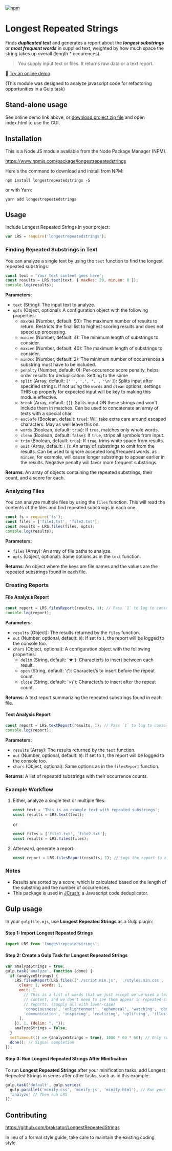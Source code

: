 [![npm](https://img.shields.io/npm/dt/longestrepeatedstrings.svg)](#)

Longest Repeated Strings
========================

Finds ***duplicated text*** and generates a report about the ***longest substrings*** or
***most frequent words*** in supplied text, weighted by how much space the string
takes up overall (length * occurences).

> You supply input text or files.  It returns raw data or a text report.

🧵 [Try an online demo](http://braksator.github.io/lrs)

(This module was designed to analyze javascript code for refactoring opportunities in a Gulp task)

## Stand-alone usage

See online demo link above, or [download project zip file](https://github.com/braksator/LongestRepeatedStrings/releases/) and open index.html to use the GUI.

## Installation

This is a Node.JS module available from the Node Package Manager (NPM).

https://www.npmjs.com/package/longestrepeatedstrings

Here's the command to download and install from NPM:

`npm install longestrepeatedstrings -S`

or with Yarn:

`yarn add longestrepeatedstrings`

## Usage

Include Longest Repeated Strings in your project:

```javascript
var LRS = require('longestrepeatedstrings');
```

### Finding Repeated Substrings in Text

You can analyze a single text by using the `text` function to find the longest repeated substrings:

```javascript
const text = 'Your text content goes here';
const results = LRS.text(text, { maxRes: 20, minLen: 8 });
console.log(results);
```

**Parameters**:
- `text` (String): The input text to analyze.
- `opts` (Object, optional): A configuration object with the following properties:
  - `maxRes` (Number, default: 50): The maximum number of results to return.
  Restricts the final list to highest scoring results and does not speed up processing.
  - `minLen` (Number, default: 4): The minimum length of substrings to consider.
  - `maxLen` (Number, default: 40): The maximum length of substrings to consider.
  - `minOcc` (Number, default: 2): The minimum number of occurrences a substring must have to be included.
  - `penalty` (Number, default: 0): Per-occurence score penalty, helps order results for deduplication.  Setting to the same
  - `split` (Array, default: `[' ', ',', '.', '\n']`): Splits input after specified strings.  If not using the `words` and `clean`
  options, settings THIS up properly for expected input will be key to making this module effective.
  - `break` (Array, default: `[]`): Splits input ON these strings and won't include them in matches.
  Can be used to concatenate an array of texts with a special char.
  - `escSafe` (Boolean, default: `true`): Will take extra care around escaped characters.  May as well leave this on.
  - `words` (Boolean, default: `true`): If `true`, matches only whole words.
  - `clean` (Boolean, default: `false`): If `true`, strips all symbols from input.
  - `trim` (Boolean, default: `true`): If `true`, trims white space from results.
  - `omit` (Array, default: `[]`): An array of substrings to omit from the results. Can be used to ignore accepted long/frequent words.
  as `minLen`, for example, will cause longer substrings to appear earlier in the results.  Negative penalty will favor more frequent substrings.

**Returns**: An array of objects containing the repeated substrings, their count, and a score for each.

### Analyzing Files

You can analyze multiple files by using the `files` function. This will read the contents of the files and find repeated substrings in each one.

```javascript
const fs = require('fs');
const files = ['file1.txt', 'file2.txt'];
const results = LRS.files(files, opts);
console.log(results);
```

**Parameters**:
- `files` (Array): An array of file paths to analyze.
- `opts` (Object, optional): Same options as in the `text` function.

**Returns**: An object where the keys are file names and the values are the repeated substrings found in each file.

### Creating Reports

#### File Analysis Report

```javascript
const report = LRS.filesReport(results, 1); // Pass `1` to log to console
console.log(report);
```

**Parameters**:
- `results` (Object): The results returned by the `files` function.
- `out` (Number, optional, default: `0`): If set to `1`, the report will be logged to the console too.
- `chars` (Object, optional): A configuration object with the following properties:
  - `delim` (String, default: '★'): Character/s to insert between each result.
  - `open` (String, default: '⦅'): Character/s to insert before the repeat count.
  - `close` (String, default: '×⦆'): Character/s to insert after the repeat count.

**Returns**: A text report summarizing the repeated substrings found in each file.

#### Text Analysis Report

```javascript
const report = LRS.textReport(results, 1); // Pass `1` to log to console
console.log(report);
```

**Parameters**:
- `results` (Array): The results returned by the `text` function.
- `out` (Number, optional, default: `0`): If set to `1`, the report will be logged to the console too.
- `chars` (Object, optional): Same options as in the `filesReport` function.

**Returns**: A list of repeated substrings with their occurrence counts.

### Example Workflow

1. Either, analyze a single text or multiple files:
   ```javascript
   const text = 'This is an example text with repeated substrings';
   const results = LRS.text(text);
   ```
   or
   ```javascript
   const files = ['file1.txt', 'file2.txt'];
   const results = LRS.files(files);
   ```
2. Afterward, generate a report:
   ```javascript
   const report = LRS.filesReport(results, 1); // Logs the report to console
   ```

### Notes

- Results are sorted by a score, which is calculated based on the length of the substring and the number of occurrences.
- This package is used in [JCrush](https://www.npmjs.com/package/jcrush); a Javascript code deduplicator.

## Gulp usage


In your `gulpfile.mjs`, use **Longest Repeated Strings** as a Gulp plugin:

#### Step 1: Import **Longest Repeated Strings**

```javascript
import LRS from 'longestrepeatedstrings';
```

#### Step 2: Create a Gulp Task for Longest Repeated Strings

```javascript
var analyzeStrings = true;
gulp.task('analyze', function (done) {
  if (analyzeStrings) {
    LRS.filesReport(LRS.files(['./script.min.js', './styles.min.css', './index.html'], {
      clean: 1, words: 1,
      omit: [
        // This is a list of words that we just accept we've used a lot in the
        // content, and we don't need to see them appear in repeated-strings
        // reports. (supply all with lower-case)
        'consciousness', 'enlightenment', 'ephemeral', 'watching', 'observing',
        'communication', 'inspiring', 'realizing', 'uplifting', 'illusion',
      ],
    }), 1, {delim: ", "});
    analyzeStrings = false;
  }
  setTimeout(() => {analyzeStrings = true}, 1000 * 60 * 60); // Only run once an hour.
  done(); // Signal completion
});
```

#### Step 3: Run **Longest Repeated Strings** After Minification

To run **Longest Repeated Strings** after your minification tasks, add Longest Repeated Strings in series after other tasks, such as in this example:

```javascript
gulp.task('default', gulp.series(
  gulp.parallel('minify-css', 'minify-js', 'minify-html'), // Run your minification tasks first
  'analyze' // Then run LRS
));
```


## Contributing

https://github.com/braksator/LongestRepeatedStrings

In lieu of a formal style guide, take care to maintain the existing coding
style.
